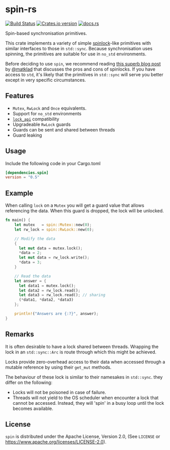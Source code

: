 # spin-rs

[![Build Status](https://travis-ci.org/mvdnes/spin-rs.svg)](https://travis-ci.org/mvdnes/spin-rs)
[![Crates.io version](https://img.shields.io/crates/v/spin.svg)](https://crates.io/crates/spin)
[![docs.rs](https://docs.rs/spin/badge.svg)](https://docs.rs/spin/)

Spin-based synchronisation primitives.

This crate implements a variety of simple
[spinlock](https://en.wikipedia.org/wiki/Spinlock)-like primitives with similar
interfaces to those in `std::sync`. Because synchronisation uses spinning, the
primitives are suitable for use in `no_std` environments.

Before deciding to use `spin`, we recommend reading
[this superb blog post](https://matklad.github.io/2020/01/02/spinlocks-considered-harmful.html)
by [@matklad](https://github.com/matklad/) that discusses the pros and cons of
spinlocks. If you have access to `std`, it's likely that the primitives in
`std::sync` will serve you better except in very specific circumstances.

## Features

- `Mutex`, `RwLock` and `Once` equivalents.
- Support for `no_std` environments
- [`lock_api`](https://crates.io/crates/lock_api) compatibility
- Upgradeable `RwLock` guards
- Guards can be sent and shared between threads
- Guard leaking

## Usage

Include the following code in your Cargo.toml

```toml
[dependencies.spin]
version = "0.5"
```

## Example

When calling `lock` on a `Mutex` you will get a guard value that allows
referencing the data. When this guard is dropped, the lock will be unlocked.

```rust
fn main() {
    let mutex   = spin::Mutex::new(0);
    let rw_lock = spin::RwLock::new(0);

    // Modify the data
    {
      let mut data = mutex.lock();
      *data = 2;
      let mut data = rw_lock.write();
      *data = 3;
    }

    // Read the data
    let answer = {
      let data1 = mutex.lock();
      let data2 = rw_lock.read();
      let data3 = rw_lock.read(); // sharing
      (*data1, *data2, *data3)
    };

    println!("Answers are {:?}", answer);
}
```

## Remarks

It is often desirable to have a lock shared between threads. Wrapping the lock in an
`std::sync::Arc` is route through which this might be achieved.

Locks provide zero-overhead access to their data when accessed through a mutable
reference by using their `get_mut` methods.

The behaviour of these lock is similar to their namesakes in `std::sync`. they
differ on the following:

- Locks will not be poisoned in case of failure.
- Threads will not yield to the OS scheduler when encounter a lock that cannot be
accessed. Instead, they will 'spin' in a busy loop until the lock becomes available.

## License

`spin` is distributed under the Apache License, Version 2.0, (See `LICENSE` or
https://www.apache.org/licenses/LICENSE-2.0).
